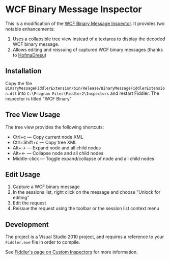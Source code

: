 WCF Binary Message Inspector
============================

This is a modification of the [WCF Binary Message Inspector](http://archive.msdn.microsoft.com/wcfbinaryinspector). It provides two notable enhancements:

1. Uses a collapsible tree view instead of a textarea to display the decoded WCF binary message.
2. Allows editing and reissuing of captured WCF binary messages (thanks to [HofmaDresu](https://github.com/HofmaDresu))

Installation
------------

Copy the file `BinaryMessageFiddlerExtension/bin/Release/BinaryMessageFiddlerExtension.dll` into `C:\Program Files\Fiddler2\Inspectors` and restart Fiddler. The inspector is titled "WCF Binary"

Tree View Usage
---------------

The tree view provides the following shortcuts:

* Ctrl+c — Copy current node XML
* Ctrl+Shift+c — Copy tree XML
* Alt+→ — Expand node and all child nodes
* Alt+← — Collapse node and all child nodes
* Middle-click — Toggle expand/collapse of node and all child nodes

Edit Usage
----------

1. Capture a WCF binary message
2. In the sessions list, right click on the message and choose "Unlock for editing"
3. Edit the request 
4. Reissue the request using the toolbar or the session list context menu

Development
-----------

The project is a Visual Studio 2010 project, and requires a reference to your `Fiddler.exe` file in order to compile.

See [Fiddler's page on Custom Inspectors](http://www.fiddler2.com/Fiddler/dev/Inspectors.asp) for more information.
